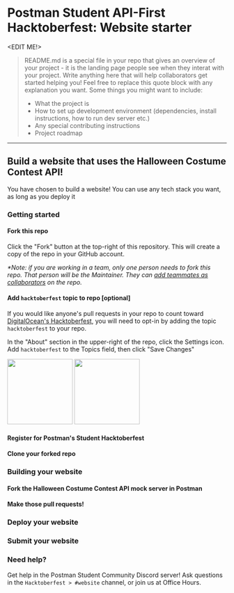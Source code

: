 # Postman Student API-First Hacktoberfest: Website starter

<EDIT ME!>

> README.md is a special file in your repo that gives an overview of your project - it is the landing page people see when they interat with your project. Write anything here that will help collaborators get started helping you! Feel free to replace this quote block with any explanation you want. Some things you might want to include:
> - What the project is
> - How to set up development environment (dependencies, install instructions, how to run dev server etc.)
> - Any special contributing instructions
> - Project roadmap

------

## Build a website that uses the Halloween Costume Contest API!

You have chosen to build a website! You can use any tech stack you want, as long as you deploy it 

### Getting started 

#### Fork this repo 

Click the "Fork" button at the top-right of this repository. This will create a copy of the repo in your GitHub account.

*\*Note: if you are working in a team, only one person needs to fork this repo. That person will be the Maintainer. They can [add teammates as collaborators](https://docs.github.com/en/account-and-profile/setting-up-and-managing-your-github-user-account/managing-access-to-your-personal-repositories/inviting-collaborators-to-a-personal-repository) on the repo.*

#### Add `hacktoberfest` topic to repo [optional]

If you would like anyone's pull requests in your repo to count toward [DigitalOcean's Hacktoberfest](https://hacktoberfest.digitalocean.com/), you will need to opt-in by adding the topic `hacktoberfest` to your repo. 

In the "About" section in the upper-right of the repo, click the Settings icon. Add `hacktoberfest` to the Topics field, then click "Save Changes"

<img src="https://user-images.githubusercontent.com/9841162/134696893-29918c99-e2b3-43f7-97a1-99941051e1a4.png" height="150px" style="display: inline-block" />
<img src="https://user-images.githubusercontent.com/9841162/134697037-d044c651-39e5-446d-b577-c0b417085c18.png" height="150px" style="display: inline-block" />


#### Register for Postman's Student Hacktoberfest

#### Clone your forked repo 

### Building your website

#### Fork the Halloween Costume Contest API mock server in Postman

#### Make those pull requests!

### Deploy your website

### Submit your website


### Need help? 

Get help in the Postman Student Community Discord server! Ask questions in the `Hacktoberfest > #website` channel, or join us at Office Hours. 


